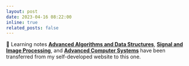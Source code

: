 ```yaml
---
layout: post
date: 2023-04-16 08:22:00
inline: true
related_posts: false
---
```


📔 Learning notes [**Advanced Algorithms and Data Structures**](https://liuying-1.github.io/blog/tag/aads), [**Signal and Image Processing**](https://liuying-1.github.io/blog/tag/sip), and [**Advanced Computer Systems**](https://liuying-1.github.io/blog/tag/acs) have been transferred from my self-developed website to this one.
